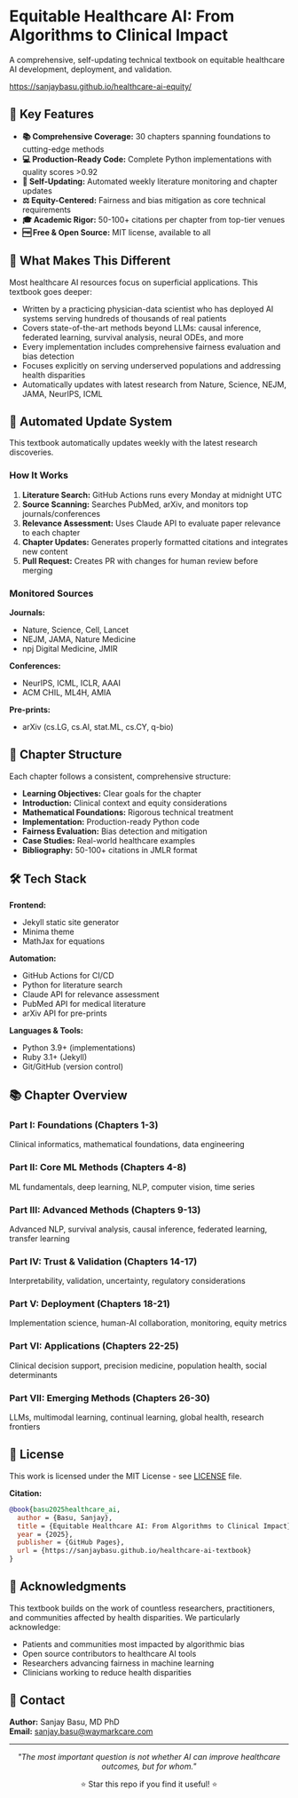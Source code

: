 # Equitable Healthcare AI: From Algorithms to Clinical Impact

A comprehensive, self-updating technical textbook on equitable healthcare AI development, deployment, and validation.

https://sanjaybasu.github.io/healthcare-ai-equity/

## 🌟 Key Features

- **📚 Comprehensive Coverage:** 30 chapters spanning foundations to cutting-edge methods
- **💻 Production-Ready Code:** Complete Python implementations with quality scores >0.92
- **🔄 Self-Updating:** Automated weekly literature monitoring and chapter updates
- **⚖️ Equity-Centered:** Fairness and bias mitigation as core technical requirements
- **🎓 Academic Rigor:** 50-100+ citations per chapter from top-tier venues
- **🆓 Free & Open Source:** MIT license, available to all

## 📖 What Makes This Different

Most healthcare AI resources focus on superficial applications. This textbook goes deeper:

- Written by a practicing physician-data scientist who has deployed AI systems serving hundreds of thousands of real patients
- Covers state-of-the-art methods beyond LLMs: causal inference, federated learning, survival analysis, neural ODEs, and more
- Every implementation includes comprehensive fairness evaluation and bias detection
- Focuses explicitly on serving underserved populations and addressing health disparities
- Automatically updates with latest research from Nature, Science, NEJM, JAMA, NeurIPS, ICML

## 🤖 Automated Update System

This textbook automatically updates weekly with the latest research discoveries.

### How It Works

1. **Literature Search:** GitHub Actions runs every Monday at midnight UTC
2. **Source Scanning:** Searches PubMed, arXiv, and monitors top journals/conferences
3. **Relevance Assessment:** Uses Claude API to evaluate paper relevance to each chapter
4. **Chapter Updates:** Generates properly formatted citations and integrates new content
5. **Pull Request:** Creates PR with changes for human review before merging

### Monitored Sources

**Journals:**
- Nature, Science, Cell, Lancet
- NEJM, JAMA, Nature Medicine
- npj Digital Medicine, JMIR

**Conferences:**
- NeurIPS, ICML, ICLR, AAAI
- ACM CHIL, ML4H, AMIA

**Pre-prints:**
- arXiv (cs.LG, cs.AI, stat.ML, cs.CY, q-bio)

## 📝 Chapter Structure

Each chapter follows a consistent, comprehensive structure:

- **Learning Objectives:** Clear goals for the chapter
- **Introduction:** Clinical context and equity considerations
- **Mathematical Foundations:** Rigorous technical treatment
- **Implementation:** Production-ready Python code
- **Fairness Evaluation:** Bias detection and mitigation
- **Case Studies:** Real-world healthcare examples
- **Bibliography:** 50-100+ citations in JMLR format

## 🛠️ Tech Stack

**Frontend:**
- Jekyll static site generator
- Minima theme
- MathJax for equations

**Automation:**
- GitHub Actions for CI/CD
- Python for literature search
- Claude API for relevance assessment
- PubMed API for medical literature
- arXiv API for pre-prints

**Languages & Tools:**
- Python 3.9+ (implementations)
- Ruby 3.1+ (Jekyll)
- Git/GitHub (version control)

## 📚 Chapter Overview

### Part I: Foundations (Chapters 1-3)
Clinical informatics, mathematical foundations, data engineering

### Part II: Core ML Methods (Chapters 4-8)
ML fundamentals, deep learning, NLP, computer vision, time series

### Part III: Advanced Methods (Chapters 9-13)
Advanced NLP, survival analysis, causal inference, federated learning, transfer learning

### Part IV: Trust & Validation (Chapters 14-17)
Interpretability, validation, uncertainty, regulatory considerations

### Part V: Deployment (Chapters 18-21)
Implementation science, human-AI collaboration, monitoring, equity metrics

### Part VI: Applications (Chapters 22-25)
Clinical decision support, precision medicine, population health, social determinants

### Part VII: Emerging Methods (Chapters 26-30)
LLMs, multimodal learning, continual learning, global health, research frontiers

## 📄 License

This work is licensed under the MIT License - see [LICENSE](LICENSE) file.

**Citation:**

```bibtex
@book{basu2025healthcare_ai,
  author = {Basu, Sanjay},
  title = {Equitable Healthcare AI: From Algorithms to Clinical Impact},
  year = {2025},
  publisher = {GitHub Pages},
  url = {https://sanjaybasu.github.io/healthcare-ai-textbook}
}
```

## 🙏 Acknowledgments

This textbook builds on the work of countless researchers, practitioners, and communities affected by health disparities. We particularly acknowledge:

- Patients and communities most impacted by algorithmic bias
- Open source contributors to healthcare AI tools
- Researchers advancing fairness in machine learning
- Clinicians working to reduce health disparities

## 📧 Contact

**Author:** Sanjay Basu, MD PhD  
**Email:** sanjay.basu@waymarkcare.com

---

<div align="center">
  <p><em>"The most important question is not whether AI can improve healthcare outcomes, but for whom."</em></p>
  <p>⭐ Star this repo if you find it useful! ⭐</p>
</div>
